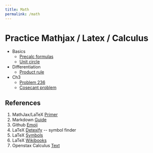 ```yaml
---
title: Math
permalink: /math
---
```


# Practice Mathjax / Latex / Calculus

- Basics
    - [Precalc formulas](./basics/precalc_formulas)
    - [Unit circle](./basics/unit_circle)
- Differentiation
    - [Product rule](./differentiation/product_rule)
- Ch3
    - [Problem 236](./ch3/problem_236)
    - [Cosecant problem](./ch3/cosecant_problem)


## References
1. MathJax/LaTeX [Primer](https://math.meta.stackexchange.com/questions/5020/mathjax-basic-tutorial-and-quick-reference)
2. Markdown [Guide](https://www.markdownguide.org/basic-syntax/)
3. Github [Emoji](https://gist.github.com/rxaviers/7360908)
4. LaTeX [Detexify](https://detexify.kirelabs.org/classify.html) -- symbol finder
5. LaTeX [Symbols](https://mirrors.mit.edu/CTAN/info/symbols/comprehensive/symbols-a4.pdf)
6. LaTeX [Wikibooks](https://en.wikibooks.org/wiki/LaTeX/Basics)
7. Openstax Calculus [Text](https://openstax.org/details/books/calculus-volume-1)
